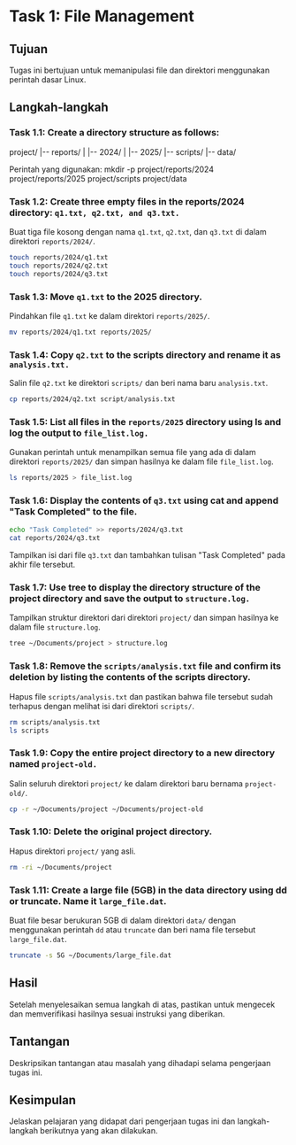 # Task 1: File Management

## Tujuan

Tugas ini bertujuan untuk memanipulasi file dan direktori menggunakan perintah dasar Linux.

## Langkah-langkah

### Task 1.1: Create a directory structure as follows:

project/
|-- reports/
| |-- 2024/
| |-- 2025/
|-- scripts/
|-- data/

Perintah yang digunakan:
mkdir -p project/reports/2024 project/reports/2025 project/scripts project/data

### Task 1.2: Create three empty files in the reports/2024 directory: `q1.txt, q2.txt, and q3.txt.`

Buat tiga file kosong dengan nama `q1.txt`, `q2.txt`, dan `q3.txt` di dalam direktori `reports/2024/`.

```bash
touch reports/2024/q1.txt
touch reports/2024/q2.txt
touch reports/2024/q3.txt
```

### Task 1.3: Move `q1.txt` to the 2025 directory.

Pindahkan file `q1.txt` ke dalam direktori `reports/2025/`.

```bash
mv reports/2024/q1.txt reports/2025/
```

### Task 1.4: Copy `q2.txt` to the scripts directory and rename it as `analysis.txt.`

Salin file `q2.txt` ke direktori `scripts/` dan beri nama baru `analysis.txt`.

```bash
cp reports/2024/q2.txt script/analysis.txt
```

### Task 1.5: List all files in the `reports/2025` directory using ls and log the output to `file_list.log.`

Gunakan perintah untuk menampilkan semua file yang ada di dalam direktori `reports/2025/` dan simpan hasilnya ke dalam file `file_list.log`.

```bash
ls reports/2025 > file_list.log
```

### Task 1.6: Display the contents of `q3.txt` using cat and append "Task Completed" to the file.

```bash
echo "Task Completed" >> reports/2024/q3.txt
cat reports/2024/q3.txt
```

Tampilkan isi dari file `q3.txt` dan tambahkan tulisan "Task Completed" pada akhir file tersebut.

### Task 1.7: Use tree to display the directory structure of the project directory and save the output to `structure.log.`

Tampilkan struktur direktori dari direktori `project/` dan simpan hasilnya ke dalam file `structure.log`.

```bash
tree ~/Documents/project > structure.log
```

### Task 1.8: Remove the `scripts/analysis.txt` file and confirm its deletion by listing the contents of the scripts directory.

Hapus file `scripts/analysis.txt` dan pastikan bahwa file tersebut sudah terhapus dengan melihat isi dari direktori `scripts/`.

```bash
rm scripts/analysis.txt
ls scripts
```

### Task 1.9: Copy the entire project directory to a new directory named `project-old.`

Salin seluruh direktori `project/` ke dalam direktori baru bernama `project-old/`.

```bash
cp -r ~/Documents/project ~/Documents/project-old
```

### Task 1.10: Delete the original project directory.

Hapus direktori `project/` yang asli.

```bash
rm -ri ~/Documents/project
```

### Task 1.11: Create a large file (5GB) in the data directory using dd or truncate. Name it `large_file.dat`.

Buat file besar berukuran 5GB di dalam direktori `data/` dengan menggunakan perintah `dd` atau `truncate` dan beri nama file tersebut `large_file.dat`.

```bash
truncate -s 5G ~/Documents/large_file.dat
```

## Hasil

Setelah menyelesaikan semua langkah di atas, pastikan untuk mengecek dan memverifikasi hasilnya sesuai instruksi yang diberikan.

## Tantangan

Deskripsikan tantangan atau masalah yang dihadapi selama pengerjaan tugas ini.

## Kesimpulan

Jelaskan pelajaran yang didapat dari pengerjaan tugas ini dan langkah-langkah berikutnya yang akan dilakukan.
